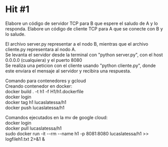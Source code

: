 # Hit #1
Elabore un código de servidor TCP para B que espere el saludo de A y lo responda.
Elabore un código de cliente TCP para A que se conecte con B y lo salude. <br>

El archivo server.py representar a el nodo B, mientras que el archivo cliente.py representara al nodo A. <br>
Se levanta el servidor desde la terminal con "python server.py", con el host 0.0.0.0 (cualquiera) y el puerto 8080 <br>
Se realiza una peticion con el cliente usando "python cliente.py", donde este enviara el mensaje al servidor y recibira una respuesta. <br>

Comando para contenedores y gcloud <br>
Creando contenedor en docker: <br> 
docker build . -t h1 -f H1/h1.dockerfile <br>
docker login <br>
docker tag h1 lucaslatessa/h1 <br>
docker push lucaslatessa/h1 <br>

Comandos ejecutados en la mv de google cloud: <br>
docker login <br>
docker pull lucaslatessa/h1 <br>
sudo docker run -it --rm --name h1  -p 8081:8080 lucaslatessa/h1 >> logfileh1.txt 2>&1 & <br>